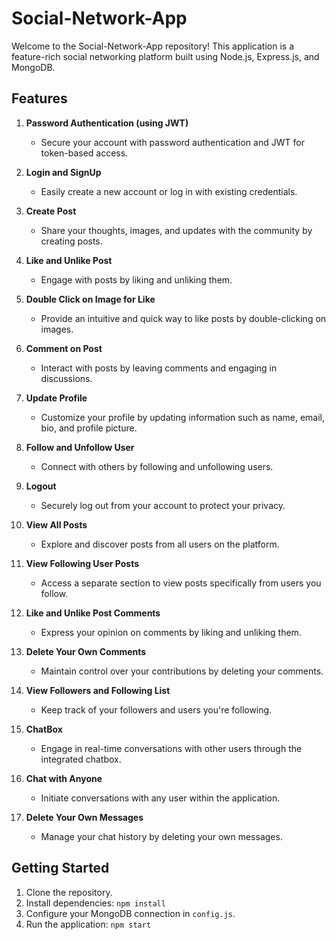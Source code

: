 # Social-Network-App

Welcome to the Social-Network-App repository! This application is a feature-rich social networking platform built using Node.js, Express.js, and MongoDB.

## Features

1. **Password Authentication (using JWT)**
   - Secure your account with password authentication and JWT for token-based access.

2. **Login and SignUp**
   - Easily create a new account or log in with existing credentials.

3. **Create Post**
   - Share your thoughts, images, and updates with the community by creating posts.

4. **Like and Unlike Post**
   - Engage with posts by liking and unliking them.

5. **Double Click on Image for Like**
   - Provide an intuitive and quick way to like posts by double-clicking on images.

6. **Comment on Post**
   - Interact with posts by leaving comments and engaging in discussions.

7. **Update Profile**
   - Customize your profile by updating information such as name, email, bio, and profile picture.

8. **Follow and Unfollow User**
   - Connect with others by following and unfollowing users.

9. **Logout**
   - Securely log out from your account to protect your privacy.

10. **View All Posts**
    - Explore and discover posts from all users on the platform.

11. **View Following User Posts**
    - Access a separate section to view posts specifically from users you follow.

12. **Like and Unlike Post Comments**
    - Express your opinion on comments by liking and unliking them.

13. **Delete Your Own Comments**
    - Maintain control over your contributions by deleting your comments.

14. **View Followers and Following List**
    - Keep track of your followers and users you're following.

15. **ChatBox**
    - Engage in real-time conversations with other users through the integrated chatbox.

16. **Chat with Anyone**
    - Initiate conversations with any user within the application.

17. **Delete Your Own Messages**
    - Manage your chat history by deleting your own messages.


## Getting Started

1. Clone the repository.
2. Install dependencies: `npm install`
3. Configure your MongoDB connection in `config.js`.
4. Run the application: `npm start`


